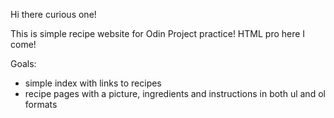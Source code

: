 Hi there curious one!

This is simple recipe website for Odin Project practice! HTML pro here I come!

Goals:
- simple index with links to recipes
- recipe pages with a picture, ingredients and instructions in both ul and ol formats
